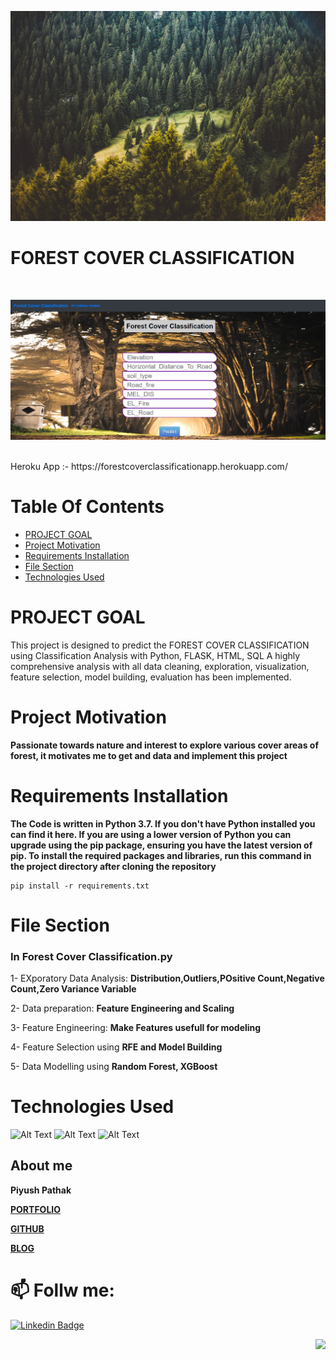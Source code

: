 ![Alt Text](https://github.com/piyushpathak03/Forest-Cover-classification/blob/main/templates/cov2f.jpg)

#  FOREST COVER CLASSIFICATION
<br>

![Alt Text](https://github.com/piyushpathak03/Forest-Cover-classification/blob/main/templates/depphoto.png)

<br>
Heroku App :- https://forestcoverclassificationapp.herokuapp.com/

# Table Of Contents
- [PROJECT GOAL](#PROJECT-GOAL)
- [Project Motivation](#Project-Motivation)
- [Requirements Installation](#Requirements-Installation)
- [File Section](#File-Section)
- [Technologies Used](#Technologies-Used)


# PROJECT GOAL

 This project is designed to predict the FOREST COVER CLASSIFICATION using Classification Analysis with Python, FLASK, HTML, SQL 
 A highly comprehensive analysis with all data cleaning, exploration, visualization, feature selection, model building, evaluation has been implemented.

# Project Motivation

**Passionate towards nature and interest to explore various cover  areas of forest, it motivates me to get and data and implement this project**

# Requirements Installation

**The Code is written in Python 3.7. If you don't have Python installed you can find it here. If you are using a lower version of Python you can upgrade using the pip package, ensuring you have the latest version of pip. To install the required packages and libraries, run this command in the project directory after cloning the repository**

    pip install -r requirements.txt
    
# File Section


### In Forest Cover Classification.py
1- EXporatory Data Analysis: **Distribution,Outliers,POsitive Count,Negative Count,Zero Variance Variable**

2- Data preparation: **Feature Engineering and Scaling**

3- Feature Engineering: **Make Features usefull for modeling**

4- Feature Selection using **RFE and Model Building**

5- Data Modelling using **Random Forest, XGBoost**

# Technologies Used

![Alt Text](https://github.com/DheerajKumar97/IPL-Score-Prediction-with-Flask-Deployment-Heroku/blob/master/static/p1.jpg)
![Alt Text](https://github.com/DheerajKumar97/IPL-Score-Prediction-with-Flask-Deployment-Heroku/blob/master/static/p2.png)
![Alt Text](https://github.com/DheerajKumar97/IPL-Score-Prediction-with-Flask-Deployment-Heroku/blob/master/static/p3.png)

## About me

**Piyush Pathak**

[**PORTFOLIO**](https://anirudhrapathak3.wixsite.com/piyush)

[**GITHUB**](https://github.com/piyushpathak03)

[**BLOG**](https://medium.com/@piyushpathak03)


# 📫 Follw me: 

[![Linkedin Badge](https://img.shields.io/badge/-PiyushPathak-blue?style=flat-square&logo=Linkedin&logoColor=white&link=https://www.linkedin.com/in/piyushpathak03/)](https://www.linkedin.com/in/piyushpathak03/)

<p  align="right"><img height="100" src = "https://media.giphy.com/media/l3URDstnIjBNY7rwLB/giphy.gif"></p>


